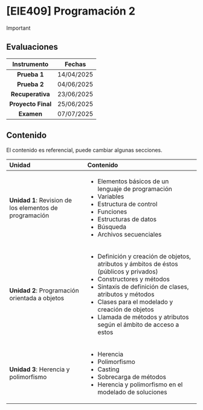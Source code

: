 # **[EIE409] Programación 2**

> [!IMPORTANT]
> ## Evaluaciones
> | Instrumento | Fechas | 
> |:-:|:-:|
> | **Prueba 1** | 14/04/2025 |
> | **Prueba 2** | 04/06/2025 |
> | **Recuperativa** | 23/06/2025 |
> | **Proyecto Final** | 25/06/2025 |
> | **Examen** | 07/07/2025 |

## Contenido

El contenido es referencial, puede cambiar algunas secciones.

| Unidad | Contenido | 
|:-|:-|
| **Unidad 1**: Revision de los elementos de programación | <ul><li>Elementos básicos de un lenguaje de programación</li> <li>Variables</li> <li>Estructura de control</li> <li>Funciones</li> <li>Estructuras de datos</li> <li>Búsqueda</li> <li>Archivos secuenciales</li></ul> |
| **Unidad 2**: Programación orientada a objetos | <ul><li>Definición y creación de objetos, atributos y ámbitos de éstos (públicos y privados)</li> <li>Constructores y métodos</li> <li>Sintaxis de definición de clases, atributos y métodos</li> <li>Clases para el modelado y creación de objetos</li> <li>Llamada de métodos y atributos según el ámbito de acceso a estos</li></ul> |
| **Unidad 3**: Herencia y polimorfismo | <ul><li>Herencia</li> <li>Polimorfismo</li> <li>Casting</li> <li>Sobrecarga de métodos</li> <li>Herencia y polimorfismo en el modelado de soluciones</li></ul> |


